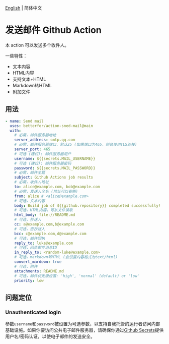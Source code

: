 [English](https://github.com/betterfor/action-send-mail/blob/main/README.md) | 简体中文

# 发送邮件 Github Action

本 action 可以发送多个收件人。

一些特性：
- 文本内容
- HTML内容
- 支持文本+HTML
- Markdown转HTML
- 附加文件

## 用法

```yaml
- name: Send mail
  uses: betterfor/action-sned-mail@main
  with:
    # 必需，邮件服务器地址
    server_address: smtp.qq.com
    # 必需，邮件服务器端口，默认25 (如果端口为465，则会使用TLS连接)
    server_port: 465
    # 可选 (建议): 邮件服务器用户
    username: ${{secrets.MAIL_USERNAME}}
    # 可选 (建议): 邮件服务器密码
    password: ${{secrets.MAIL_PASSWORD}}
    # 必需，邮件主题
    subject: Github Actions job results
    # 必需，收件人地址
    to: alice@example.com, bob@example.com
    # 必需，发送人全名 (地址可以省略)
    from: alice # <alice@example.com>
    # 可选，文本内容
    body: Build job of ${{github.repository}} completed successfully!
    # 可选，HTML内容，可从文件读取
    html_body: file://README.md
    # 可选，抄送人
    cc: a@example.com,b@example.com
    # 可选，密抄送人
    bcc: c@example.com,d@example.com
    # 可选，邮件回执
    reply_to: luke@example.com
    # 可选，回执邮件消息ID
    in_reply_to: <random-luke@example.com>
    # 可选，markdown转HTML (会设置内容格式为text/html)
    convert_mardown: true
    # 可选，附件
    attachments: README.md
    # 可选，邮件优先级设置: 'high', 'normal' (default) or 'low'
    priority: low
```

## 问题定位

### Unauthenticated login 

参数`username`和`password`被设置为可选参数，以支持自我托管的运行者访问内部基础设施。如果你要访问公共电子邮件服务器，请确保你通过[Github Secrets](https://docs.github.com/en/actions/security-guides/encrypted-secrets)提供用户名/密码认证，以使电子邮件的发送安全。